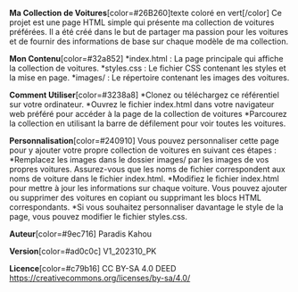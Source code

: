 **Ma Collection de Voitures**[color=#26B260]texte coloré en vert[/color]
Ce projet est une page HTML simple qui présente ma collection de voitures préférées. Il a été créé dans le but de partager ma passion pour les voitures et de fournir des informations de base sur chaque modèle de ma collection.

**Mon Contenu**[color=#32a852]
*index.html : La page principale qui affiche la collection de voitures.
*styles.css : Le fichier CSS contenant les styles et la mise en page.
*images/ : Le répertoire contenant les images des voitures.

**Comment Utiliser**[color=#3238a8]
*Clonez ou téléchargez ce référentiel sur votre ordinateur.
*Ouvrez le fichier index.html dans votre navigateur web préféré pour accéder à la page de la collection de voitures
*Parcourez la collection en utilisant la barre de défilement pour voir toutes les voitures.

**Personnalisation**[color=#240910]
Vous pouvez personnaliser cette page pour y ajouter votre propre collection de voitures en suivant ces étapes :
*Remplacez les images dans le dossier images/ par les images de vos propres voitures. Assurez-vous que les noms de fichier correspondent aux noms de voiture dans le fichier index.html.
*Modifiez le fichier index.html pour mettre à jour les informations sur chaque voiture. Vous pouvez ajouter ou supprimer des voitures en copiant ou supprimant les blocs HTML correspondants.
*Si vous souhaitez personnaliser davantage le style de la page, vous pouvez modifier le fichier styles.css.

**Auteur**[color=#9ec716]
Paradis Kahou

**Version**[color=#ad0c0c]
V1_202310_PK

**Licence**[color=#c79b16]
CC BY-SA 4.0 DEED
https://creativecommons.org/licenses/by-sa/4.0/
